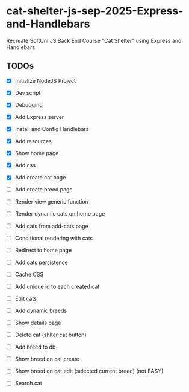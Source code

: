 # cat-shelter-js-sep-2025-Express-and-Handlebars
Recreate SoftUni JS Back End Course "Cat Shelter" using Express and Handlebars

## TODOs
 - [x] Initialize NodeJS Project
 - [x] Dev script
 - [x] Debugging
 - [x] Add Express server
 - [x] Install and Config Handlebars
 - [x] Add resources
 - [x] Show home page
 - [x] Add css
 - [x] Add create cat page
 - [ ] Add create breed page
 - [ ] Render view generic function
 - [ ] Render dynamic cats on home page
 - [ ] Add cats from add-cats page
 - [ ] Conditional rendering with cats
 - [ ] Redirect to home page
 - [ ] Add cats persistence
 - [ ] Cache CSS
 - [ ] Add unique id to each created cat
 - [ ] Edit cats
 - [ ] Add dynamic breeds
 - [ ] Show details page
 - [ ] Delete cat (shlter cat button)
 - [ ] Add breed to db
 - [ ] Show breed on cat create
 - [ ] Show breed on cat edit (selected current breed) (not EASY)
 - [ ] Search cat

